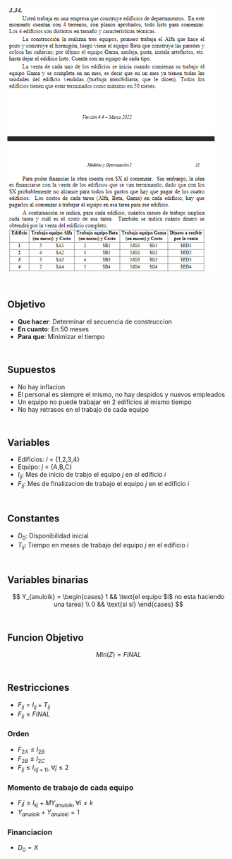 ![alt text](3.34.png)

## <br> Objetivo
- **Que hacer**: Determinar el secuencia de construccion
- **En cuanto**: En 50 meses
- **Para que**: Minimizar el tiempo



## <br> Supuestos
- No hay inflacion
- El personal es siempre el mismo, no hay despidos y nuevos empleados 
- Un equipo no puede trabajar en 2 edificios al mismo tiempo
- No hay retrasos en el trabajo de cada equipo



## <br> Variables
- Edificios: $i$ = {1,2,3,4}
- Equipo: $j$ = {A,B,C}
- $I_{ij}$: Mes de inicio de trabjo el equipo $j$ en el edificio $i$
- $F_{ij}$: Mes de finalizacion de trabajo el equipo $j$ en el edificio $i$



## <br> Constantes
- $D_0$: Disponibilidad inicial
- $T_{ij}$: Tiempo en meses de trabajo del equipo $j$ en el edificio $i$

## <br> Variables binarias

$$
    Y_{anuloik} = 
        \begin{cases}
            1 && \text{el equipo $i$ no esta haciendo una tarea} \\
            0 && \text{si sí}
        \end{cases}
$$


## <br> Funcion Objetivo
$$Min(Z) = FINAL$$



## <br> Restricciones
- $F_{ij} = I_{ij} + T_{ij}$
- $F_{ij} \leq FINAL$ 

### Orden
- $F_{2A} \le I_{2B}$
- $F_{2B} \le I_{2C}$
- $F_{ij} \leq I_{i(j+1)}, \forall j\leq2$ 

### Momento de trabajo de cada equipo
- $F_ij \leq I_{kj} + M Y_{anuloik} , \forall i \neq k$
- $Y_{anuloik} + Y_{anuloki} = 1$

### Financiacion
- $D_{0} = X$


